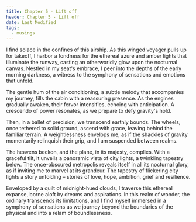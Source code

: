 ```yaml
---
title: Chapter 5 - Lift off
header: Chapter 5 - Lift off
date: Last Modified
tags:
  - musings
---
```


I find solace in the confines of this airship. As this winged voyager pulls up for takeoff, I harbor a fondness for the ethereal azure and amber lights that illuminate the runway, casting an otherworldly glow upon the nocturnal canvas. Nestled in my seat's embrace, I peer into the depths of the early morning darkness, a witness to the symphony of sensations and emotions that unfold.

The gentle hum of the air conditioning, a subtle melody that accompanies my journey, fills the cabin with a reassuring presence. As the engines gradually awaken, their fervor intensifies, echoing with anticipation. A crescendo of power resonates, as we prepare to defy gravity's hold.

Then, in a ballet of precision, we transcend earthly bounds. The wheels, once tethered to solid ground, ascend with grace, leaving behind the familiar terrain. A weightlessness envelops me, as if the shackles of gravity momentarily relinquish their grip, and I am suspended between realms.

The heavens beckon, and the plane, in its majesty, complies. With a graceful tilt, it unveils a panoramic vista of city lights, a twinkling tapestry below. The once-obscured metropolis reveals itself in all its nocturnal glory, as if inviting me to marvel at its grandeur. The tapestry of flickering city lights a story unfolding – stories of love, hope, ambition, grief and resilience.

Enveloped by a quilt of midnight-hued clouds, I traverse this ethereal expanse, borne aloft by dreams and aspirations. In this realm of wonder, the ordinary transcends its limitations, and I find myself immersed in a symphony of sensations as we journey beyond the boundaries of the physical and into a relam of boundlessness.
